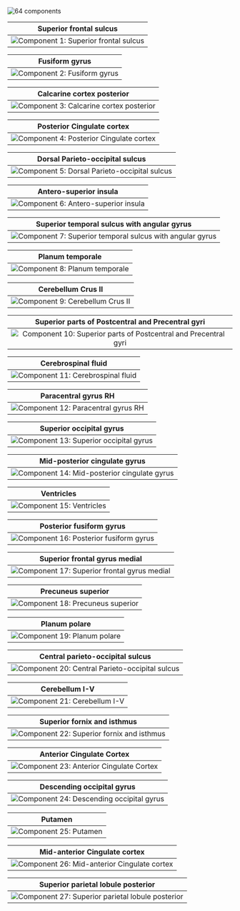 ![64 components](imgs/display_maps/64.jpg "64 components")

| Superior frontal sulcus |
|:---:|
| ![Component 1: Superior frontal sulcus](64/final/0.jpg "Component 1: Superior frontal sulcus") |
  
| Fusiform gyrus |
|:---:|
| ![Component 2: Fusiform gyrus](64/final/1.jpg "Component 2: Fusiform gyrus") |

| Calcarine cortex posterior |
|:---:|
| ![Component 3: Calcarine cortex posterior](64/final/2.jpg "Component 3: Calcarine cortex posterior") |

| Posterior Cingulate cortex |
|:---:|
| ![Component 4: Posterior Cingulate cortex](64/final/3.jpg "Component 4: Posterior Cingulate cortex") |

| Dorsal Parieto-occipital sulcus |
|:---:|
| ![Component 5: Dorsal Parieto-occipital sulcus](64/final/4.jpg "Component 5: Dorsal Parieto-occipital sulcus") |

| Antero-superior insula |
|:---:|
| ![Component 6: Antero-superior insula](64/final/5.jpg "Component 6: Antero-superior insula") |

| Superior temporal sulcus with angular gyrus |
|:---:|
| ![Component 7: Superior temporal sulcus with angular gyrus](64/final/6.jpg "Component 7: Superior temporal sulcus with angular gyrus") |

| Planum temporale |
|:---:|
| ![Component 8: Planum temporale](64/final/7.jpg "Component 8: Planum temporale") |

| Cerebellum Crus II |
|:---:|
| ![Component 9: Cerebellum Crus II](64/final/8.jpg "Component 9: Cerebellum Crus II") |

| Superior parts of Postcentral and Precentral gyri |
|:---:|
| ![Component 10: Superior parts of Postcentral and Precentral gyri](64/final/9.jpg "Component 10: Superior parts of Postcentral and Precentral gyri") |

| Cerebrospinal fluid |
|:---:|
| ![Component 11: Cerebrospinal fluid](64/final/10.jpg "Component 11: Cerebrospinal fluid") |

| Paracentral gyrus RH | 
|:---:|
| ![Component 12: Paracentral gyrus RH](64/final/11.jpg "Component 12: Paracentral gyrus RH") |

| Superior occipital gyrus |
|:---:|
| ![Component 13: Superior occipital gyrus](64/final/12.jpg "Component 13: Superior occipital gyrus") |

| Mid-posterior cingulate gyrus |
|:---:|
| ![Component 14: Mid-posterior cingulate gyrus](64/final/13.jpg "Component 14: Mid-posterior cingulate gyrus") |

| Ventricles |
|:---:|
| ![Component 15: Ventricles](64/final/14.jpg "Component 15: Ventricles") |

| Posterior fusiform gyrus |
|:---:|
| ![Component 16: Posterior fusiform gyrus](64/final/15.jpg "Component 16: Posterior fusiform gyrus") |

| Superior frontal gyrus medial |
|:---:|
| ![Component 17: Superior frontal gyrus medial](64/final/16.jpg "Component 17: Superior frontal gyrus medial") |

| Precuneus superior |
|:---:|
| ![Component 18: Precuneus superior](64/final/17.jpg "Component 18: Precuneus superior") |

| Planum polare |
|:---:|
| ![Component 19: Planum polare](64/final/18.jpg "Component 19: Planum polare") |

| Central parieto-occipital sulcus |
|:---:|
| ![Component 20: Central Parieto-occipital sulcus](64/final/19.jpg "Component 20: Central Parieto-occipital sulcus") |

| Cerebellum I-V |
|:---:|
| ![Component 21: Cerebellum I-V](64/final/20.jpg "Component 21: Cerebellum I-V") |

| Superior fornix and isthmus |
|:---:|
| ![Component 22: Superior fornix and isthmus](64/final/21.jpg "Component 22: Superior fornix and isthmus") |

| Anterior Cingulate Cortex |
|:---:|
| ![Component 23: Anterior Cingulate Cortex](64/final/22.jpg "Component 23: Anterior Cingulate Cortex") |

| Descending occipital gyrus |
|:---:|
| ![Component 24: Descending occipital gyrus](64/final/23.jpg "Component 24: Descending occipital gyrus") |

| Putamen |
|:---:|
| ![Component 25: Putamen](64/final/24.jpg "Component 25: Putamen") |

| Mid-anterior Cingulate cortex |
|:---:|
| ![Component 26: Mid-anterior Cingulate cortex](64/final/25.jpg "Component 26: Mid-anterior Cingulate cortex") |

| Superior parietal lobule posterior |
|:---:|
| ![Component 27: Superior parietal lobule posterior](64/final/26.jpg "Component 27: Superior parietal lobule posterior") |
